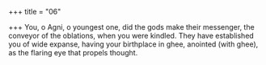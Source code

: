 +++
title = "06"

+++
You, o Agni, o youngest one, did the gods make their messenger, the  conveyor of the oblations, when you were kindled.
They have established you of wide expanse, having your birthplace in  ghee, anointed (with ghee), as the flaring eye that propels thought.